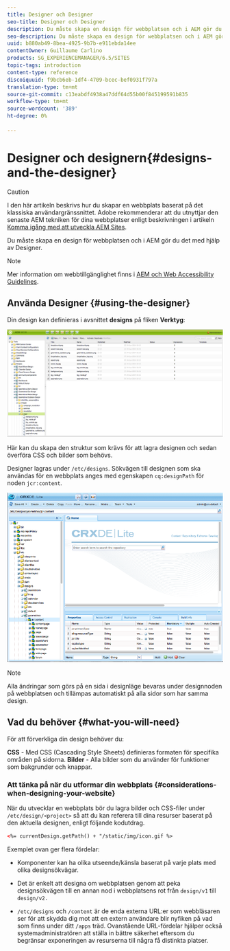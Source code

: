 ```yaml
---
title: Designer och Designer
seo-title: Designer och Designer
description: Du måste skapa en design för webbplatsen och i AEM gör du det med hjälp av Designer
seo-description: Du måste skapa en design för webbplatsen och i AEM gör du det med hjälp av Designer
uuid: b880ab49-8bea-4925-9b7b-e911ebda14ee
contentOwner: Guillaume Carlino
products: SG_EXPERIENCEMANAGER/6.5/SITES
topic-tags: introduction
content-type: reference
discoiquuid: f9bcb6eb-1df4-4709-bcec-bef0931f797a
translation-type: tm+mt
source-git-commit: c13eabdf4938a47ddf64d55b00f845199591b835
workflow-type: tm+mt
source-wordcount: '389'
ht-degree: 0%

---
```



# Designer och designern{#designs-and-the-designer}

>[!CAUTION]
>
>I den här artikeln beskrivs hur du skapar en webbplats baserat på det klassiska användargränssnittet. Adobe rekommenderar att du utnyttjar den senaste AEM tekniken för dina webbplatser enligt beskrivningen i artikeln [Komma igång med att utveckla AEM Sites](/help/sites-developing/getting-started.md).

Du måste skapa en design för webbplatsen och i AEM gör du det med hjälp av Designer.

>[!NOTE]
>
>Mer information om webbtillgänglighet finns i [AEM och Web Accessibility Guidelines](/help/managing/web-accessibility.md).

## Använda Designer {#using-the-designer}

Din design kan definieras i avsnittet **designs** på fliken **Verktyg**:

![screen_shot_2012-02-01at30237pm](assets/screen_shot_2012-02-01at30237pm.png)

Här kan du skapa den struktur som krävs för att lagra designen och sedan överföra CSS och bilder som behövs.

Designer lagras under `/etc/designs`. Sökvägen till designen som ska användas för en webbplats anges med egenskapen `cq:designPath` för noden `jcr:content`.

![chlimage_1-74](assets/chlimage_1-74a.png)

>[!NOTE]
>
>Alla ändringar som görs på en sida i designläge bevaras under designnoden på webbplatsen och tillämpas automatiskt på alla sidor som har samma design.

## Vad du behöver {#what-you-will-need}

För att förverkliga din design behöver du:

**CSS**  - Med CSS (Cascading Style Sheets) definieras formaten för specifika områden på sidorna.
**Bilder**  - Alla bilder som du använder för funktioner som bakgrunder och knappar.

### Att tänka på när du utformar din webbplats {#considerations-when-designing-your-website}

När du utvecklar en webbplats bör du lagra bilder och CSS-filer under `/etc/design/<project>` så att du kan referera till dina resurser baserat på den aktuella designen, enligt följande kodutdrag.

```xml
<%= currentDesign.getPath() + "/static/img/icon.gif %>
```

Exemplet ovan ger flera fördelar:

* Komponenter kan ha olika utseende/känsla baserat på varje plats med olika designsökvägar.
* Det är enkelt att designa om webbplatsen genom att peka designsökvägen till en annan nod i webbplatsens rot från `design/v1` till `design/v2.`

* `/etc/designs` och  `/content` är de enda externa URL:er som webbläsaren ser för att skydda dig mot att en extern användare blir nyfiken på vad som finns under ditt  `/apps` träd. Ovanstående URL-fördelar hjälper också systemadministratören att ställa in bättre säkerhet eftersom du begränsar exponeringen av resurserna till några få distinkta platser.


